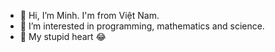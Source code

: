 - 👋 Hi, I’m Minh. I'm from Việt Nam.
- 👀 I’m interested in programming, mathematics and science.
- :shell: My stupid heart :joy:
<!---
minhpro/minhpro is a ✨ special ✨ repository because its `README.md` (this file) appears on your GitHub profile.
You can click the Preview link to take a look at your changes.
--->
